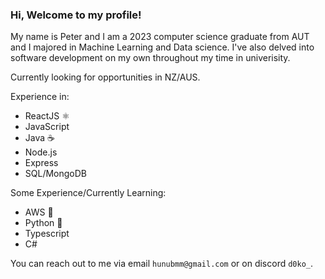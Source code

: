 ### Hi, Welcome to my profile!

My name is Peter and I am a 2023 computer science graduate from AUT and I majored in Machine Learning and Data science.
I've also delved into software development on my own throughout my time in univerisity.

Currently looking for opportunities in NZ/AUS.

Experience in:
- ReactJS ⚛️
- JavaScript
- Java ☕
- Node.js
- Express
- SQL/MongoDB

Some Experience/Currently Learning:
- AWS 🔶
- Python 🐍
- Typescript
- C#

You can reach out to me via email `hunubmm@gmail.com` or on discord `d0ko_`.

<!--
**doko37/doko37** is a ✨ _special_ ✨ repository because its `README.md` (this file) appears on your GitHub profile.

Here are some ideas to get you started:

- 🔭 I’m currently working on ...
- 🌱 I’m currently learning ...
- 👯 I’m looking to collaborate on ...
- 🤔 I’m looking for help with ...
- 💬 Ask me about ...
- 📫 How to reach me: ...
- 😄 Pronouns: ...
- ⚡ Fun fact: ...
-->
